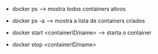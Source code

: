 - docker ps 
  --> mostra todos containers ativos
- docker ps -a 
  --> mostra a lista de containers criados 

- docker start <containerID/name>
  --> starta o container 

- docker stop <containerID/name>